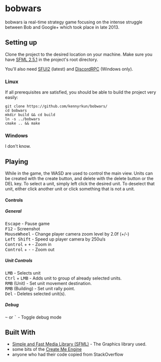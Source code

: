 # bobwars
bobwars ia real-time strategy game focusing on the intense struggle between Bob and Google+ which took place in late 2013.

## Setting up
Clone the project to the desired location on your machine.
Make sure you have [SFML 2.5.1](http://www.sfml-dev.org/download/sfml/2.5.1/) in the project's root directory.

You'll also need [SFUI2](https://github.com/kennyrkun/SFUI/) (latest) and [DiscordRPC](https://github.com/discordapp/discord-rpc) (Windows only).

### Linux
If all prerequisites are satisfied, you should be able to build the project very easily:
```
git clone https://github.com/kennyrkun/bobwars/
cd bobwars
mkdir build && cd build
ln -s ../bobwars
cmake .. && make
```
### Windows
I don't know.

## Playing
While in the game, the WASD are used to control the main view. Units can be created with the create button, and delete with the delete button or the DEL key. To select a unit, simply left click the desired unit. To deselect that unit, either click another unit or click something that is not a unit. 

#### Controls

##### General
<kbd>Escape</kbd> - Pause game<br>
<kbd>F12</kbd> - Screenshot<br>
<kbd>MouseWheel</kbd> - Change player camera zoom level by 2.0f (+/-)<br>
<kbd>Left Shift</kbd> - Speed up player camera by 250u/s<br>
<kbd>Control</kbd> + <kbd>+</kbd> - Zoom in<br>
<kbd>Control</kbd> + <kbd>-</kbd> - Zoom out<br>

##### Unit Controls
<kbd>LMB</kbd> - Selects unit<br>
<kbd>Ctrl</kbd> + <kbd>LMB</kbd> - Adds unit to group of already selected units.<br>
<kbd>RMB</kbd> (Unit) - Set unit movement destination.<br>
<kbd>RMB</kbd> (Building) - Set unit rally point.<br>
<kbd>Del</kbd> - Deletes selected unit(s).<br>

##### Debug
<kbd>~</kbd> or <kbd>`</kbd> - Toggle debug mode<br>

## Built With
* [Simple and Fast Media Library (SFML)](http://www.sfml-dev.org) - The Graphics library used.
* some bits of the [Create Me Engine](https://github.com/roglew/CreateMeEngine)
* anyone who had their code copied from StackOverflow

